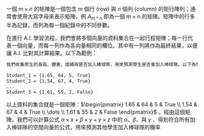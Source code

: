 一個 $m \times n$ 的矩陣是一個包含 $m$ 個行 (row) 與 $n$ 個列 (column) 的矩行陣列；通常會使用大寫字母來表示矩陣，例 $A_{m*n}$  即為一個 $m \times n$ 的矩陣。矩陣中的行多半為記錄，而列為每一個紀錄中的不同參數。

在進行 A.I. 學習流程，我們會將多個向量的資料集合在一起行程矩陣；每一行代表一個向量，而每一列作為各向量相同的欄位。其中有一列將作為最終結果，以便讓 A.I. 比對其計算結果。以下為範例：

``` Latex
我們收集學生的身高、體重、成績與是否加入棒球隊，用來預測學生是否會加入棒球隊。以下為學生的資料

Student_1 = {1.65, 64, 5, True}
Student_2 = {1.54, 67, 4, True}
...
Student_3 = {1.61, 55, 2, False}
```

以上資料的集合就是一個矩陣：$\begin{pmatrix} 1.65 & 64 & 5 & True \\ 1.54 & 67 & 4 & True \\ \dots \\ 1.61 & 55 & 2 & False \end{pmatrix}$ 。經由這個矩陣，我們可以計算公式 $\alpha \times x + \beta \times y + \gamma \times z$ 中的 $\alpha$、$\beta$、與 $\gamma$ ，得到符合所有加入棒球隊的空間向量的公式，用來預測其他學生加入棒球隊的機率


